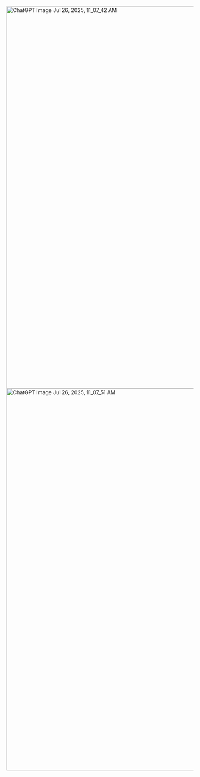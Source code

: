 <img width="1536" height="1024" alt="ChatGPT Image Jul 26, 2025, 11_07_42 AM" src="https://github.com/user-attachments/assets/78ca04f0-64ab-46b6-bed0-f8c8a6e6fbce" />

<img width="1024" height="1024" alt="ChatGPT Image Jul 26, 2025, 11_07_51 AM" src="https://github.com/user-attachments/assets/f81385b0-5d1c-444b-b97b-7992b64629eb" />
